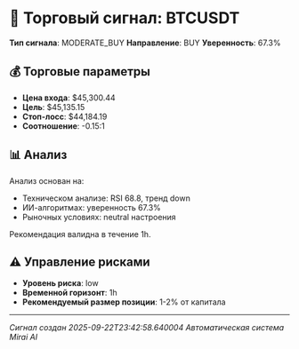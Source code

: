 
# 🎯 Торговый сигнал: BTCUSDT

**Тип сигнала**: MODERATE_BUY
**Направление**: BUY
**Уверенность**: 67.3%

## 💰 Торговые параметры
- **Цена входа**: $45,300.44
- **Цель**: $45,135.15
- **Стоп-лосс**: $44,184.19
- **Соотношение**: -0.15:1

## 📊 Анализ

Анализ основан на:
- Техническом анализе: RSI 68.8, тренд down
- ИИ-алгоритмах: уверенность 67.3%
- Рыночных условиях: neutral настроения

Рекомендация валидна в течение 1h.
        

## ⚠️ Управление рисками
- **Уровень риска**: low
- **Временной горизонт**: 1h
- **Рекомендуемый размер позиции**: 1-2% от капитала

---
*Сигнал создан 2025-09-22T23:42:58.640004*
*Автоматическая система Mirai AI*
        